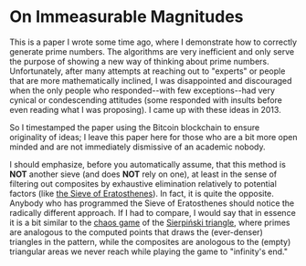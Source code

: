 # On Immeasurable Magnitudes

This is a paper I wrote some time ago, where I demonstrate how to correctly generate prime numbers. The algorithms are very inefficient and only serve the purpose of showing a new way of thinking about prime numbers.
Unfortunately, after many attempts at reaching out to "experts" or people that are more mathematically inclined, I was disappointed and discouraged when the only people who responded--with few exceptions--had very cynical or condescending attitudes (some responded with insults before even reading what I was proposing). I came up with these ideas in 2013.

So I timestamped the paper using the Bitcoin blockchain to ensure originality of ideas; I leave this paper here for those who are a bit more open minded and are not immediately dismissive of an academic nobody.

I should emphasize, before you automatically assume, that this method is **NOT** another sieve (and does **NOT** rely on one), at least in the sense of filtering out composites by exhaustive elimination relatively to potential factors (like [the Sieve of Eratosthenes](https://en.wikipedia.org/wiki/Sieve_of_Eratosthenes)). In fact, it is quite the opposite. Anybody who has programmed the Sieve of Eratosthenes should notice the radically different approach. If I had to compare, I would say that in essence it is a bit similar to the [chaos game](https://en.wikipedia.org/wiki/Sierpi%C5%84ski_triangle#Chaos_game) of the [Sierpiński triangle](https://en.wikipedia.org/wiki/Sierpi%C5%84ski_triangle), where primes are analogous to the computed points that draws the (ever-denser) triangles in the pattern, while the composites are anologous to the (empty) triangular areas we never reach while playing the game to "infinity's end."

